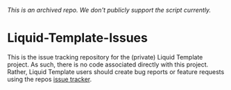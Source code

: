 _*This is an archived repo. We don't publicly support the script currently.*_

# Liquid-Template-Issues
This is the issue tracking repository for the (private) Liquid Template project. As such, there is no code associated directly with this project. Rather, Liquid Template users should create bug reports or feature requests using the repos [issue tracker](https://github.com/Liquid-Labs/Liquid-Template-Issues/issues).
